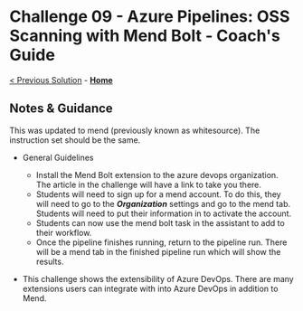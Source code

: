 # Challenge 09 - Azure Pipelines: OSS Scanning with Mend Bolt - Coach's Guide 

[< Previous Solution](./Solution-08.md) - **[Home](./README.md)**

## Notes & Guidance

This was updated to mend (previously known as whitesource).  The instruction set should be the same.

- General Guidelines
  - Install the Mend Bolt extension to the azure devops organization.  The article in the challenge will have a link to take you there.
  - Students will need to sign up for a mend account.  To do this, they will need to go to the ***Organization*** settings and go to the mend tab.   Students will need to put their information in to activate the account.
  - Students can now use the mend bolt task in the assistant to add to their workflow.
  - Once the pipeline finishes running, return to the pipeline run.  There will be a mend tab in the finished pipeline run which will show the results.

- This challenge shows the extensibility of Azure DevOps.  There are many extensions users can integrate with into Azure DevOps in addition to Mend.